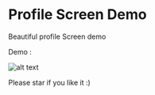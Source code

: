 # Profile Screen Demo

 Beautiful profile Screen demo 
 
 
 Demo : 
 
 ![alt text](https://raw.githubusercontent.com/leoelstin/Profile-Screen-Demo/master/images/device-2018-07-04-123200.png)
 
 Please star if you like it :)
